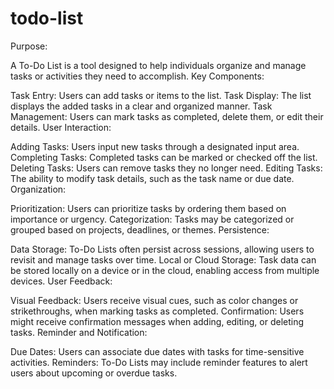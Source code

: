 # todo-list
Purpose:

A To-Do List is a tool designed to help individuals organize and manage tasks or activities they need to accomplish.
Key Components:

Task Entry: Users can add tasks or items to the list.
Task Display: The list displays the added tasks in a clear and organized manner.
Task Management: Users can mark tasks as completed, delete them, or edit their details.
User Interaction:

Adding Tasks: Users input new tasks through a designated input area.
Completing Tasks: Completed tasks can be marked or checked off the list.
Deleting Tasks: Users can remove tasks they no longer need.
Editing Tasks: The ability to modify task details, such as the task name or due date.
Organization:

Prioritization: Users can prioritize tasks by ordering them based on importance or urgency.
Categorization: Tasks may be categorized or grouped based on projects, deadlines, or themes.
Persistence:

Data Storage: To-Do Lists often persist across sessions, allowing users to revisit and manage tasks over time.
Local or Cloud Storage: Task data can be stored locally on a device or in the cloud, enabling access from multiple devices.
User Feedback:

Visual Feedback: Users receive visual cues, such as color changes or strikethroughs, when marking tasks as completed.
Confirmation: Users might receive confirmation messages when adding, editing, or deleting tasks.
Reminder and Notification:

Due Dates: Users can associate due dates with tasks for time-sensitive activities.
Reminders: To-Do Lists may include reminder features to alert users about upcoming or overdue tasks.
